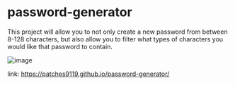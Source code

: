 # password-generator
This project will allow you to not only create a new password from between 8-128 characters, but also allow you to filter what types of characters you would like that password to contain.

![image](https://user-images.githubusercontent.com/67241239/88120283-6dafb580-cb77-11ea-96f4-c04114f97101.png)

link: https://patches9119.github.io/password-generator/
